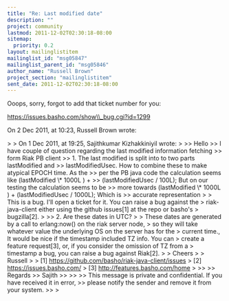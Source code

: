 ```yaml
---
title: "Re: Last modified date"
description: ""
project: community
lastmod: 2011-12-02T02:30:18-08:00
sitemap:
  priority: 0.2
layout: mailinglistitem
mailinglist_id: "msg05847"
mailinglist_parent_id: "msg05846"
author_name: "Russell Brown"
project_section: "mailinglistitem"
sent_date: 2011-12-02T02:30:18-08:00
---
```



Ooops, sorry, forgot to add that ticket number for you:

https://issues.basho.com/show\\_bug.cgi?id=1299

On 2 Dec 2011, at 10:23, Russell Brown wrote:

&gt; 
&gt; On 1 Dec 2011, at 19:25, Sajithkumar Kizhakkiniyil wrote:
&gt; 
&gt;&gt; Hello
&gt;&gt; I have couple of question regarding the last modified information fetching 
&gt;&gt; form Riak PB client
&gt;&gt; 1. The last modified is split into to two parts lastModified and 
&gt;&gt; lastModifiedUsec. How to combine these to make atypical EPOCH time. As the 
&gt;&gt; per the PB java code the calculation seems like (lastModified \\* 1000L ) + 
&gt;&gt; (lastModifiedUsec / 100L); But on our testing the calculation seems to be 
&gt;&gt; more towards (lastModified \\* 1000L ) + (lastModifiedUsec / 1000L); Which is 
&gt;&gt; accurate representation
&gt; 
&gt; This is a bug. I'll open a ticket for it. You can raise a bug against the 
&gt; riak-java-client either using the github issues[1] at the repo or basho's 
&gt; bugzilla[2].
&gt; 
&gt;&gt; 2. Are these dates in UTC?
&gt; 
&gt; These dates are generated by a call to erlang:now() on the riak server node, 
&gt; so they will take whatever value the underlying OS on the server has for the 
&gt; current time., It would be nice if the timestamp included TZ info. You can 
&gt; create a feature request[3], or, if you consider the omission of TZ from a 
&gt; timestamp a bug, you can raise a bug against Riak[2].
&gt; 
&gt; Cheers
&gt; 
&gt; Russell
&gt; 
&gt; [1] https://github.com/basho/riak-java-client/issues
&gt; [2] https://issues.basho.com/
&gt; [3] http://features.basho.com/home
&gt; 
&gt;&gt; 
&gt;&gt; Regards
&gt;&gt; Sajith
&gt;&gt; 
&gt;&gt; 
&gt;&gt; This message is private and confidential. If you have received it in error, 
&gt;&gt; please notify the sender and remove it from your system.
&gt;&gt; 
&gt; 

